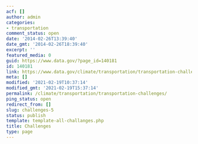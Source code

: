 ```yaml
---
acf: []
author: admin
categories:
- transportation
comment_status: open
date: '2014-02-26T13:39:40'
date_gmt: '2014-02-26T18:39:40'
excerpt: ''
featured_media: 0
guid: https://www.data.gov/?page_id=140181
id: 140181
link: https://www.data.gov/climate/transportation/transportation-challenges
meta: []
modified: '2021-02-19T10:37:14'
modified_gmt: '2021-02-19T15:37:14'
permalink: /climate/transportation/transportation-challenges/
ping_status: open
redirect_from: []
slug: challenges-5
status: publish
template: template-all-challanges.php
title: Challenges
type: page
---
```


